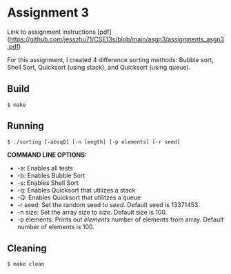 # Assignment 3

Link to assignment instructions [pdf] (https://github.com/jesszhu71/CSE13s/blob/main/asgn3/assignments_asgn3.pdf)

For this assignment, I created 4 difference sorting methods: Bubble sort, Shell Sort, Quicksort (using stack), and Quicksort (using queue).

## Build

	$ make

## Running

	$ ./sorting [-absqQ] [-n length] [-p elements] [-r seed]

 **COMMAND LINE OPTIONS:**
 - -a: Enables all tests
 - -b: Enables Bubble Sort
 - -s: Enables Shell Sort
 - -q: Enables Quicksort that utilizes a stack
 - -Q: Enables Quicksort that utilitzes a queue
 - -r seed: Set the random seed to *seed*. Default seed is 13371453.
 - -n size: Set the array size to *size*. Default size is 100.
 - -p elements: Prints out *elements* number of elements from array. Default number of elements is 100.

## Cleaning

	$ make clean
